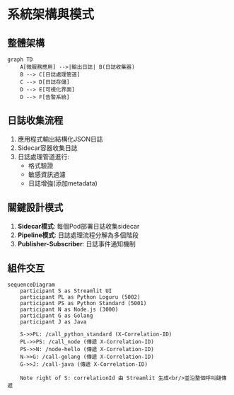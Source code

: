# 系統架構與模式

## 整體架構
```mermaid
graph TD
    A[微服務應用] -->|輸出日誌| B(日誌收集器)
    B --> C[日誌處理管道]
    C --> D[日誌存儲]
    D --> E[可視化界面]
    D --> F[告警系統]
```

## 日誌收集流程
1. 應用程式輸出結構化JSON日誌
2. Sidecar容器收集日誌
3. 日誌處理管道進行:
   - 格式驗證
   - 敏感資訊過濾
   - 日誌增強(添加metadata)

## 關鍵設計模式
1. **Sidecar模式**: 每個Pod部署日誌收集sidecar
2. **Pipeline模式**: 日誌處理流程分解為多個階段
3. **Publisher-Subscriber**: 日誌事件通知機制

## 組件交互
```mermaid
sequenceDiagram
    participant S as Streamlit UI
    participant PL as Python Loguru (5002)
    participant PS as Python Standard (5001)
    participant N as Node.js (3000)
    participant G as Golang
    participant J as Java
    
    S->>PL: /call_python_standard (X-Correlation-ID)
    PL->>PS: /call_node (傳遞 X-Correlation-ID)
    PS->>N: /node-hello (傳遞 X-Correlation-ID)
    N->>G: /call-golang (傳遞 X-Correlation-ID)
    G->>J: /call-java (傳遞 X-Correlation-ID)
    
    Note right of S: correlationId 由 Streamlit 生成<br/>並沿整個呼叫鏈傳遞
